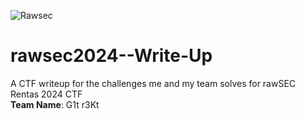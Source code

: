 ![Rawsec](https://github.com/cyh0205/rawsec2024--Write-Up/assets/92976242/a041be8f-5d24-4a10-9a2e-0c0db728d9ea)

# rawsec2024--Write-Up
A CTF writeup for the challenges me and my team solves for rawSEC Rentas 2024 CTF  
**Team Name**: G1t r3Kt
